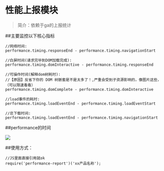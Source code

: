 性能上报模块
=========

> 简介：依赖于ga的上报统计




##主要监控以下核心指标

	//网络时间:
	performance.timing.responseEnd - performance.timing.navigationStart

	//白屏时间(请求完毕到DOM加载完成):
	performance.timing.domInteractive - performance.timing.responseEnd

	//可操作时间(解释dom树耗时):
	//【原因】反省下你的 DOM 树嵌套是不是太多了！,严重会受到子资源影响的，像图片这些，（可以限速看看）
	performance.timing.domComplete - performance.timing.domInteractive

	//load事件的耗时:
	performance.timing.loadEventEnd - performance.timing.loadEventStart 

	//总下载时间:
	performance.timing.loadEventEnd - performance.timing.navigationStart  


##performance的时间


![](http://img.hb.aicdn.com/f843500aac6a5056fe7a66aee3e7242be3a8a664f5cb-eLPp0X)



##使用方式：
	
	//JS里面直接引用就ok
	require('performance-report')('xx产品名称');

